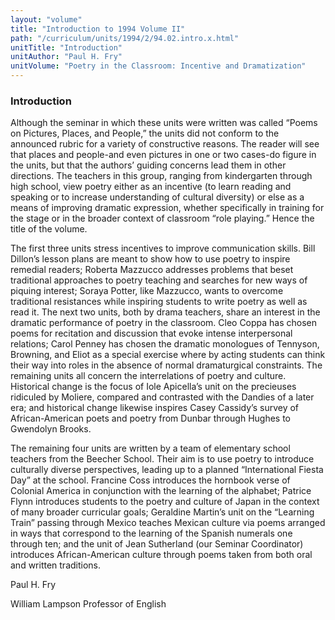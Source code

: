 ```yaml
---
layout: "volume"
title: "Introduction to 1994 Volume II"
path: "/curriculum/units/1994/2/94.02.intro.x.html"
unitTitle: "Introduction"
unitAuthor: "Paul H. Fry"
unitVolume: "Poetry in the Classroom: Incentive and Dramatization"
---
```

<body>
<h3>
  Introduction
 </h3>
 Although the seminar in which these units were written was called “Poems on Pictures, Places, and People,” the units did not conform to the announced rubric for a variety of constructive reasons.  The reader will see that places and people-and even pictures in one or two cases-do figure in the units, but that the authors’ guiding concerns lead them in other directions.  The teachers in this group, ranging from kindergarten through high school, view poetry either as an incentive (to learn reading and speaking or to increase understanding of cultural diversity) or else as a means of improving dramatic expression, whether specifically in training for the stage or in the broader context of classroom “role playing.”  Hence the title of the volume.
 <p>
  The first three units stress incentives to improve communication skills.  Bill Dillon’s lesson plans are meant to show how to use poetry to inspire remedial readers; Roberta Mazzucco addresses problems that beset traditional approaches to poetry teaching and searches for new ways of piquing interest; Soraya Potter, like Mazzucco, wants to overcome traditional resistances while inspiring students to write poetry as well as read it.  The next two units, both by drama teachers, share an interest in the dramatic performance of poetry in the classroom.  Cleo Coppa has chosen poems for recitation and discussion that evoke intense interpersonal relations; Carol Penney has chosen the dramatic monologues of Tennyson, Browning, and Eliot as a special exercise where by acting students can think their way into roles in the absence of normal dramaturgical constraints. The remaining units all concern the interrelations of poetry and culture.  Historical change is the focus of Iole Apicella’s unit on the precieuses ridiculed by Moliere, compared and contrasted with the Dandies of a later era; and historical change likewise inspires Casey Cassidy’s survey of African-American poets and poetry from Dunbar through Hughes to Gwendolyn Brooks.
 </p>
 <p>
  The remaining four units are written by a team of elementary school teachers from the Beecher School.  Their aim is to use poetry to introduce culturally diverse perspectives, leading up to a planned “International Fiesta Day” at the school.  Francine Coss introduces the hornbook verse of Colonial America in conjunction with the learning of the alphabet; Patrice Flynn introduces students to the poetry and culture of Japan in the context of many broader curricular goals; Geraldine Martin’s unit on the “Learning Train” passing through Mexico teaches Mexican culture via poems arranged in ways that correspond to the learning of the Spanish numerals one through ten; and the unit of Jean Sutherland (our Seminar Coordinator) introduces African-American culture through poems taken from both oral and written traditions.
 </p>
 <p>
  Paul H. Fry
 </p>
 <p>
  William Lampson Professor of English
 </p>

</body>